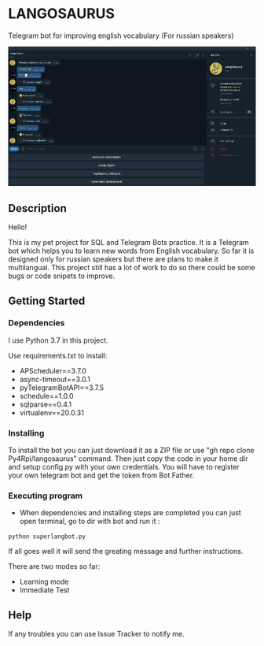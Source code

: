 # LANGOSAURUS

Telegram bot for improving english vocabulary (For russian speakers)

![alt text](https://github.com/Py4Rpi/langosaurus/blob/main/screen.jpg)

## Description

Hello!

This is my pet project for SQL and Telegram Bots practice. It is a Telegram bot which helps you to learn new words from English vocabulary.
So far it is designed only for russian speakers but there are plans to make it multilangual. This project still has a lot of work to do so
there could be some bugs or code snipets to improve.

## Getting Started

### Dependencies

I use Python 3.7 in this project.

Use requirements.txt to install:

* APScheduler==3.7.0
* async-timeout==3.0.1
* pyTelegramBotAPI==3.7.5
* schedule==1.0.0
* sqlparse==0.4.1
* virtualenv==20.0.31

### Installing

To install the bot you can just download it as a ZIP file or use "gh repo clone Py4Rpi/langosaurus" command. 
Then just copy the code in your home dir and setup config.py with your own credentials. You will have to 
register your own telegram bot and get the token from Bot Father.

### Executing program

* When dependencies and installing steps are completed you can just open terminal, go to dir with bot and run it :

```
python superlangbot.py
```

If all goes well it will send the greating message and further instructions.

There are two modes so far: 

* Learning mode
* Immediate Test

## Help

If any troubles you can use Issue Tracker to notify me.